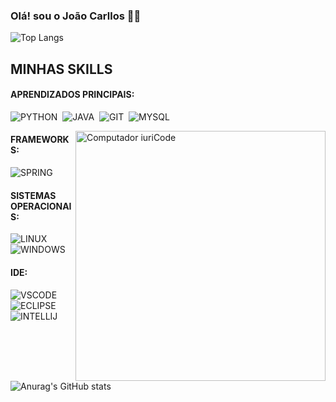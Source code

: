 ### Olá! sou o João Carllos 👋🏾

![Top Langs](https://github-readme-stats.vercel.app/api/top-langs/?username=jocasilvalima&layout=compact&theme=dark)


## MINHAS SKILLS

#### APRENDIZADOS PRINCIPAIS:

![PYTHON](https://img.shields.io/badge/Python-14354C?style=for-the-badge&logo=python&logoColor=white)&nbsp;
![JAVA](https://img.shields.io/badge/java-%23ED8B00.svg?style=for-the-badge&logo=openjdk&logoColor=white)&nbsp;
![GIT](https://img.shields.io/badge/GIT-E44C30?style=for-the-badge&logo=git&logoColor=white)&nbsp;
![MYSQL](https://img.shields.io/badge/MySQL-005C84?style=for-the-badge&logo=mysql&logoColor=white)&nbsp;


<img src="https://raw.githubusercontent.com/MicaelliMedeiros/micaellimedeiros/master/image/computer-illustration.png" min-width="400px" max-width="400px" width="400px" align="right" alt="Computador iuriCode">

#### FRAMEWORKS:

![SPRING](https://img.shields.io/badge/spring-%236DB33F.svg?style=for-the-badge&logo=spring&logoColor=white)&nbsp;

#### SISTEMAS OPERACIONAIS:

![LINUX](https://img.shields.io/badge/Linux-FCC624?style=for-the-badge&logo=linux&logoColor=black)&nbsp;
![WINDOWS](https://img.shields.io/badge/Windows-0078D6?style=for-the-badge&logo=windows&logoColor=white)&nbsp;

#### IDE:

![VSCODE](https://img.shields.io/badge/vscode-4285F4?style=for-the-badge&logo=vscode&logoColor=white)&nbsp;
![ECLIPSE](https://img.shields.io/badge/Eclipse-FE7A16.svg?style=for-the-badge&logo=Eclipse&logoColor=white)&nbsp;
![INTELLIJ](https://img.shields.io/badge/Eclipse-FE7A16.svg?style=for-the-badge&logo=Intellij&logoColor=white)&nbsp;


![Anurag's GitHub stats](https://github-readme-stats.vercel.app/api?username=jocasilvalima&show_icons=true&theme=dark)
